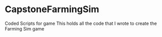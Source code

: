 # CapstoneFarmingSim
Coded Scripts for game
This holds all the code that I wrote to create the Farming Sim game
